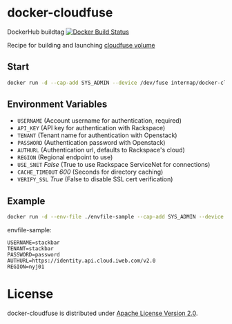 # docker-cloudfuse

DockerHub buildtag  [![Docker Build Status](https://hub.docker.com/r/internap/cloudfuse)](https://hub.docker.com/r/internap/cloudfuse)

Recipe for building and launching [cloudfuse volume](https://github.com/fordodone/cloudfuse)

## Start

```sh
docker run -d --cap-add SYS_ADMIN --device /dev/fuse internap/docker-cloudfuse
```

## Environment Variables

* `USERNAME` (Account username for authentication, required)
* `API_KEY` (API key for authentication with Rackspace)
* `TENANT` (Tenant name for authentication with Openstack)
* `PASSWORD` (Authentication password with Openstack)
* `AUTHURL` (Authentication url, defaults to Rackspace's cloud)
* `REGION` (Regional endpoint to use)
* `USE_SNET` *False* (True to use Rackspace ServiceNet for connections)
* `CACHE_TIMEOUT` *600* (Seconds for directory caching)
* `VERIFY_SSL` *True* (False to disable SSL cert verification)


## Example

```sh
docker run -d --env-file ./envfile-sample --cap-add SYS_ADMIN --device /dev/fuse internap/docker-cloudfuse
```

envfile-sample:
```
USERNAME=stackbar
TENANT=stackbar
PASSWORD=password
AUTHURL=https://identity.api.cloud.iweb.com/v2.0
REGION=nyj01
```


# License

docker-cloudfuse is distributed under [Apache License Version 2.0](LICENSE).

